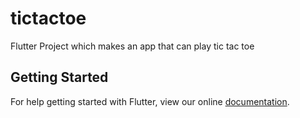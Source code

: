 # tictactoe

Flutter Project which makes an app that can play tic tac toe

## Getting Started

For help getting started with Flutter, view our online
[documentation](https://flutter.io/).
